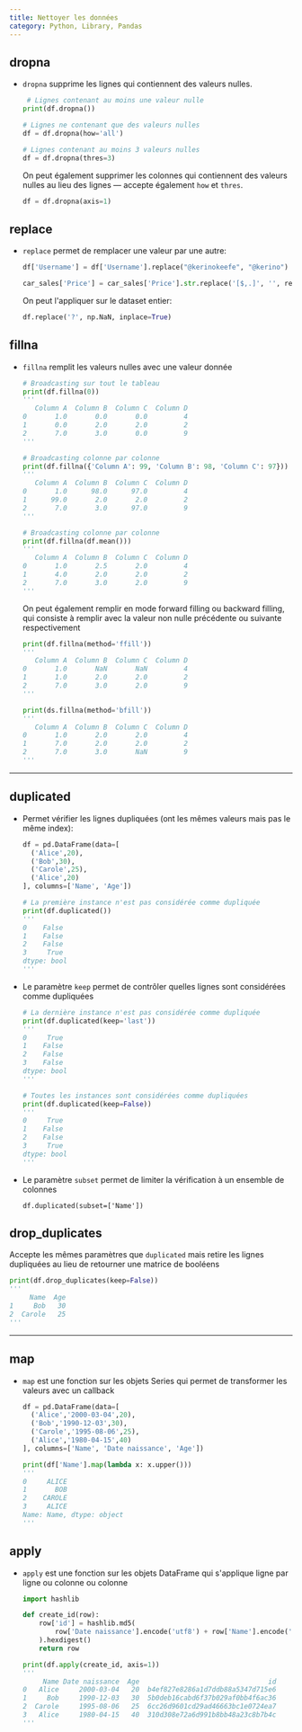 ```yaml
---
title: Nettoyer les données
category: Python, Library, Pandas
---
```


## dropna

* `dropna` supprime les lignes qui contiennent des valeurs nulles.

  ``` python
   # Lignes contenant au moins une valeur nulle
  print(df.dropna())

  # Lignes ne contenant que des valeurs nulles
  df = df.dropna(how='all')

  # Lignes contenant au moins 3 valeurs nulles
  df = df.dropna(thres=3)
  ```

  On peut également supprimer les colonnes qui contiennent des valeurs nulles au lieu des lignes — accepte également `how` et `thres`.

  ``` python
  df = df.dropna(axis=1)
  ```

## replace

* `replace` permet de remplacer une valeur par une autre:

  ``` python
  df['Username'] = df['Username'].replace("@kerinokeefe", "@kerino")

  car_sales['Price'] = car_sales['Price'].str.replace('[$,.]', '', regex=True)
  ```

  On peut l'appliquer sur le dataset entier:

  ``` python
  df.replace('?', np.NaN, inplace=True)
  ```

## fillna

* `fillna` remplit les valeurs nulles avec une valeur donnée

  ``` python
  # Broadcasting sur tout le tableau
  print(df.fillna(0))
  '''
     Column A  Column B  Column C  Column D
  0       1.0       0.0       0.0         4
  1       0.0       2.0       2.0         2
  2       7.0       3.0       0.0         9
  '''

  # Broadcasting colonne par colonne
  print(df.fillna({'Column A': 99, 'Column B': 98, 'Column C': 97}))
  '''
     Column A  Column B  Column C  Column D
  0       1.0      98.0      97.0         4
  1      99.0       2.0       2.0         2
  2       7.0       3.0      97.0         9
  '''

  # Broadcasting colonne par colonne
  print(df.fillna(df.mean()))
  '''
     Column A  Column B  Column C  Column D
  0       1.0       2.5       2.0         4
  1       4.0       2.0       2.0         2
  2       7.0       3.0       2.0         9
  '''
  ```

  On peut également remplir en mode forward filling ou backward filling, qui consiste à remplir avec la valeur non nulle précédente  ou suivante respectivement

  ``` python
  print(df.fillna(method='ffill'))
  '''
     Column A  Column B  Column C  Column D
  0       1.0       NaN       NaN         4
  1       1.0       2.0       2.0         2
  2       7.0       3.0       2.0         9
  '''

  print(ds.fillna(method='bfill'))
  '''
     Column A  Column B  Column C  Column D
  0       1.0       2.0       2.0         4
  1       7.0       2.0       2.0         2
  2       7.0       3.0       NaN         9
  '''
  ```

---

## duplicated

* Permet vérifier les lignes dupliquées (ont les mêmes valeurs mais pas le même index):

  ``` python
  df = pd.DataFrame(data=[
    ('Alice',20),
    ('Bob',30),
    ('Carole',25),
    ('Alice',20)
  ], columns=['Name', 'Age'])

  # La première instance n'est pas considérée comme dupliquée
  print(df.duplicated())
  '''
  0    False
  1    False
  2    False
  3     True
  dtype: bool
  '''
  ```

* Le paramètre `keep` permet de contrôler quelles lignes sont considérées comme dupliquées

  ``` python
  # La dernière instance n'est pas considérée comme dupliquée
  print(df.duplicated(keep='last'))
  '''
  0     True
  1    False
  2    False
  3    False
  dtype: bool
  '''

  # Toutes les instances sont considérées comme dupliquées
  print(df.duplicated(keep=False))
  '''
  0     True
  1    False
  2    False
  3     True
  dtype: bool
  '''
  ```

* Le paramètre `subset` permet de limiter la vérification à un ensemble de colonnes

  ```
  df.duplicated(subset=['Name'])
  ```

## drop_duplicates

Accepte les mêmes paramètres que `duplicated` mais retire les lignes dupliquées au lieu de retourner une matrice de booléens

``` python
print(df.drop_duplicates(keep=False))
'''
     Name  Age
1     Bob   30
2  Carole   25
'''
```

---

## map

* `map` est une fonction sur les objets Series qui permet de transformer les valeurs avec un callback

  ``` python
  df = pd.DataFrame(data=[
    ('Alice','2000-03-04',20),
    ('Bob','1990-12-03',30),
    ('Carole','1995-08-06',25),
    ('Alice','1980-04-15',40)
  ], columns=['Name', 'Date naissance', 'Age'])

  print(df['Name'].map(lambda x: x.upper()))
  '''
  0     ALICE
  1       BOB
  2    CAROLE
  3     ALICE
  Name: Name, dtype: object
  '''
  ```

## apply

* `apply` est une fonction sur les objets DataFrame qui s'applique ligne par ligne ou colonne ou colonne

  ``` python
  import hashlib

  def create_id(row):
      row['id'] = hashlib.md5(
          row['Date naissance'].encode('utf8') + row['Name'].encode('utf8')
      ).hexdigest()
      return row

  print(df.apply(create_id, axis=1))
  '''
       Name Date naissance  Age                                id
  0   Alice     2000-03-04   20  b4ef827e8286a1d7ddb88a5347d715e6
  1     Bob     1990-12-03   30  5b0deb16cabd6f37b029af0bb4f6ac36
  2  Carole     1995-08-06   25  6cc26d9601cd29ad46663bc1e0724ea7
  3   Alice     1980-04-15   40  310d308e72a6d991b8bb48a23c8b7b4c
  '''
  ```
